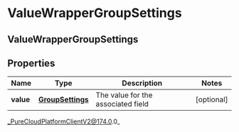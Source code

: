 # ValueWrapperGroupSettings

## ValueWrapperGroupSettings

## Properties

|Name | Type | Description | Notes|
|------------ | ------------- | ------------- | -------------|
| **value** | [**GroupSettings**](GroupSettings) | The value for the associated field | [optional] |



_PureCloudPlatformClientV2@174.0.0_
